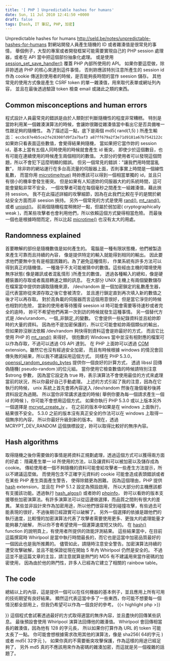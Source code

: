```yaml
---
title: '[ PHP ] Unpredictable hashes for humans'
date: Sun, 11 Jul 2010 12:41:50 +0000
draft: false
tags: [hash, IT 筆記, PHP, 加密]
---
```


Unpredictable hashes for humans http://seld.be/notes/unpredictable-hashes-for-humans 對網站開發人員產生隨機的 ID 或者雜湊值是很常見的事情， 舉個例子，大型的專案或者開發框架可能需要實現自己的 PHP session 處理器，或者在 API 當中把這個部份抽象化處理。 或是使用 [session_set_save_handler()](http://php.net/session_set_save_handler) 覆蓋 PHP 內部所使用的 API。 如果你要這麼做，除非妳透過 PHP 的核心來達到這件事情， 否則妳應該特別注意所產生的 session id 作為 cookie 傳送到使用者的時候，是否能夠長時間的當作 seesion 儲存。 其他常見的使用方式像是產生 CSRF token 的單一雜湊值，用來取代表單或網址列內容， 並且在最後透過驗證 token 檢查 email 或諸此之類的東西。

Common misconceptions and human errors
--------------------------------------

程式設計人員最常見的錯誤是由於人類對於判斷隨機性的程度非常糟糕。 特別是當妳利用某一個雜湊演算法的時候，會讓妳很難從雜湊值當中看出它是否具備唯一性跟足夠的隨機性。 為了描述這一點，底下是兩個 md5( rand(1,5) ) 所產生輸出： `eccbc87e4b5ce2fe28308fd9f2a7baf3 a87ff679a2f3e71d9181a67b7542122c` 如果妳只看表面這些數值，會覺得結果夠隨機， 當如果把它當作妳的 session id，基本上當有五個人同時使用的時候就會產生 id 衝突， 即使少於這個數目，也有可能在連續使用的時候產生兩個相同的數值。 大部分的使用者可以發現這個問題，所以不會犯下這麼明顯的錯誤。 但另一個常見的錯誤："讓我們用時間當亂數"， 除非妳的網站運行在多台高流量的伺服器上面，否則事實上時間是一個線性亂數， 而當你用 [microtime(true)](http://php.net/microtime) 時妳應該可以得到一個相當單獨的 id，並且只有很小的機率會發生衝突。 但是如果有人知道妳的伺服器大約的系統時間，這可能會變點非常不安全， 一個攻擊者可能在每個毫秒之間產生一組雜湊值，藉此挾持 session。 我不在此描述詳細的攻擊細節，因為在此我們比較在乎的是關於網站安全方面而非 seesion 挾持。 另外一個常見的方式是使用 [rand()](http://php.net/rand), [mt_rand()](http://php.net/mt_rand), 或者 [uniqid()](http://php.net/uniqid)。 前兩個隨機程度稍微好一點，但屬於弱加密( cryptographically weak )，而某些攻擊者也會利用他們，所以依賴這個方式變得相當危險。 而最後一個也是根據時間而定，所以比起 [microtime()](http://php.net/microtime) 也沒有太大的用處。

Randomness explained
--------------------

首要瞭解的部份是隨機數值是如何產生的。 電腦是一種有限狀態機，他們被製造來產生可靠而且持續的內容， 像是提供特定的輸入就能得到相同的輸出。 因此要求他們要無中生有是相當困難的。為了避免這種情形， 作業系統有許多方法可以得到真正的隨機值， 一種幾乎不太可能被猜中的數值。這些經由主機的環境使用無序狀態( 像是雜訊或者混亂情形 )所產生的數值， 透過各種輸入的總和，像是硬體裝置的存取或者風扇轉速之類的訊息。 在大部分 UNIX 主機上有兩個變數儲存在檔案當中提供妳讀取隨機來源， /dev/random 是一個加密鎖定的亂數產生器，這代表當妳從來源存取之後它會被清空， 並且進行鎖定直到再次填入新的數值之後才可以再存取。 對於高負載的伺服器而言這個用意很好，但是當它淨空的時候也相對的危險， 當新的使用者等待獲得 seesion id 時可能會需要等待速秒或者完全的逾時， 妳可不希望他們再第一次到訪的時候就發生這種事情。 另一個替代方式是 /dev/urandom，一個_非鎖定_的變數。 它會提供一些紀錄資料並且給妳即時的大量的資料。 因為他不是加密保護的，所以它可能會給妳兩個類似的輸出， 但如果妳沒辦法依賴 /dev/random 夠快得到資料這會是妳最好的方式， 而且它比使用 PHP 的 [mt_rand()](http://php.net/mt_rand) 來得好。 很抱歉的 Windows 當中並沒有相對應的檔案可以作為存取，不過可以透過 OS API 達到。 在 PHP 上面妳可以透過 [COM](http://php.net/COM) extension。雖然它也沒有經過安全加密， 而且有時候根據 windows 的情況會回傳失敗的結果，所以我不建議採用這個方式。 同樣在 PHP 5.3.0，[openssl_random_pseudo_bytes](http://php.net/openssl_random_pseudo_bytes) 提供你一個良好的計算方式， 透過 libssl 回傳偽隨機( pseudo-random )的位元組。 當你使用它檢查數值的時候請特別注意 $strong 參數， 因為當它設定為 true 時，表示演算法不會使用最佳的方式來處理當前的狀況，所以你最好自己手動處理。 上述的方式引起了我的注意，因為在它執行的時候， unix 系統上首先會將內容送入 /dev/random 然後在幾個毫秒後將資料設定為過期。 所以當你非常講求速度的時候( 舉例你要為每一個請求產生一個 id 的時候 )，你可能不會想用這個方式。 如果你執行 PHP 5.3.0 或以上版本另外一個選擇是 [mcrypt_create_iv](http://php.net/mcrypt_create_iv) 。 在之前的版本中如果是在 windows 上面執行，結果很不安全。 5.3.0 之前的版本沒有真正安全的作法可以在 windows 上取得一個無序的內容， 所以你最好升級到新的版本。 現在，透過 MCRYPT_DEV_RANDOM 這個旗標設定，妳可以取得比較好的無序內容。

Hash algorithms
---------------

取得隨機之後你需要做的事情是將資料正規劃處理，透過這個方式可以獲得兩方面的好處： 隱藏產生單一 id 所使用的方法，以及讓資料可以被加密以及儲存成為 cookie。 傳給使用者一個不夠隨機的資料可能會給攻擊者一些產生方法提示，所以不建議這麼做。 而使用包含不正確字元資料的 cookie 可能會造成表頭錯誤或者在某些 PHP 產生頁面產生警告， 使得除錯更為困難。 因為這個理由，PHP 提供 [hash](http://php.net/hash) extension，並且在 PHP 5.1.2 設定為預設啟用， 所以大部分的主機應該都有支援該功能。透過執行 [hash_algos()](http://php.net/hash_algos) 或者妳的 [phpinfo](http://php.net/phpinfo)， 妳可以看妳的版本支援哪些加密演算法。有許多演算法可以從這邊做選擇，而品質之間則有很大的差異。 某些並非設計來作為加密用途，所以他們很容易受到碰撞攻擊，有些過去可能表現的很好，不過後期已經證實可以破解了。 另外一個選擇的依據是跟他們的執行速度，比較慢的加密演算法代表了攻擊者需要使用更多、更強大的處理能量才能夠暴力破解， 所以你不會希望使用一個運算速度短又快的。 在 [hash()](http://docs.php.net/manual/en/function.hash.php) function 的說明頁上，有使用者所提供的效能評測結果。 這些結果當中，在目前這篇撰寫時 Whirlpool 是當中執行時間最長的，而它也是這當中加密品質最好的一個因此也是我所推薦的。 儘管如此，請隨時注意安全警告。加密演算法持續的遭受攻擊破解，並且不能保證從現在開始 5 年內 Whirlpool 仍然是安全的。 不過這並不是這篇文章的主旨，請注意就算是熱門的 MD5 有不建議用來當作密碼的加密使用， 因為由於他的熱門性，許多人已經為它建立了相關的 rainbow table。

The code
--------

總結以上的內容，這是提供一個可以在任何機器的基本例子，並且應用上所有可用的技術期望有良好結果。 顯然這代表這當中多了一些東西，你可能不想要每一個情況都全部用上，但我仍希望可以作為一個良好的參考。
{{< highlight php >}}
<?php
/**
 * Tries a bunch of methods to get entropy in order
 * of preference and returns as soon as it has something
 *
 * @return string
 */
function generateEntropy() {
    // use mcrypt with urandom if we're on 5.3+
    if (version_compare(PHP_VERSION, '5.3.0', '&gt;=')) {
        return mcrypt_create_iv(64, MCRYPT_DEV_URANDOM);
    }

    // otherwise try ssl (beware - it may slow down
    // your app by a few milliseconds)
    if (function_exists('openssl_random_pseudo_bytes')) {
        $entropy = openssl_random_pseudo_bytes(64, $strong);
        // skip ssl since it wasn't using the strong algo
        if ($strong) {
            return $entropy;
        }
    }

    // try to read from the unix RNG
    if (is_readable('/dev/urandom') &amp;&amp; ($handle = fopen('/dev/urandom', 'rb'))) {
        $entropy = fread($handle, 64);
        fclose($handle);
        return $entropy;
    }

    // Warning !
    // from here on, the entropy is considered weak
    // so you may want to consider just throwing
    // an exception to realize that your code is running
    // in an insecure way

    // try to read from the windows RNG
    if (class_exists('COM')) {
        try {
            $com = new COM('CAPICOM.Utilities.1');
            $entropy = base64_decode($com-&gt;GetRandom(64, 0));
            return $entropy;
        } catch (Exception $ex) {
        }
    }

    // last solution.. barely better than nothing
    return uniqid(mt_rand(), true);
}

/**
 * Grabs entropy and hashes it to normalize the output
 *
 * @param string $algo hash algorithm to use, defaults to whirlpool
 * @return string
 */
function getUniqueHash($algo = 'whirlpool') {
    $entropy = generateEntropy();
    return hash($algo, $entropy);
}

echo getUniqueHash(); // 0532448b807325ae01661d46d7a534c852b6fc00ac14964b69bd0bb6f37f6c7c69ab4435c36dc57190c2a1cb4bd209a9f6a09e52c1ca25ef9ca20f04f34e643c
echo generateEntropy(); // wçGœè’‰Ù&lt;Vxîiíè y lTS7SŠ‚ìÊ‡‡èäìûòn5ïO‚¼ˆ¦¢P„Íg¤'_k�yXE‘ëg
{{< /highlight >}}
 這個程式會試著透過最好的方式取得適當的無序內容，並且盡快的回傳某些訊息。 最後預設會使用 Whirlpool 演算法回傳他的雜湊值。 Whirlpool 會回傳相當長的雜湊值，因為他有 128 的字元長， 所以如果你打算作為 URL 的 token 可能太長了一點。 你可能會想根據需求改用其他的演算法，像是 sha256( 64的字元 )或者 md5( 32字元 )， 如果你真的不需要衝突攻擊保護，作為這樣的用途已經足夠了， 另外 md5 真的不應該用來作為密碼的雜湊加密，而這就是另一個複雜的話題了。